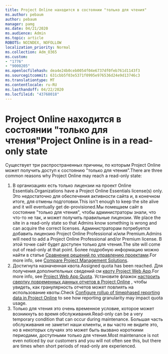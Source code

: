 ```yaml
---
title: Project Online находится в состоянии "только для чтения"
ms.author: pebaum
author: pebaum
manager: pamg
ms.date: 04/21/2020
ms.audience: Admin
ms.topic: article
ROBOTS: NOINDEX, NOFOLLOW
localization_priority: Normal
ms.collection: Adm_O365
ms.custom:
- "1776"
- "9000205"
ms.openlocfilehash: dea4e24b0ceb0054f04e6737df0feb761d1143f3
ms.sourcegitcommit: 631cbb5f03e5371f0995e976536d24e9d13746c3
ms.translationtype: MT
ms.contentlocale: ru-RU
ms.lasthandoff: 04/22/2020
ms.locfileid: "43768018"
---
```

# <a name="project-online-is-in-a-read-only-state"></a><span data-ttu-id="c25f5-102">Project Online находится в состоянии "только для чтения"</span><span class="sxs-lookup"><span data-stu-id="c25f5-102">Project Online is in a read-only state</span></span>

<span data-ttu-id="c25f5-103">Существует три распространенных причины, по которым Project Online может получить доступ к состоянию "только для чтения".</span><span class="sxs-lookup"><span data-stu-id="c25f5-103">There are three common reasons why Project Online may reach a read-only state:</span></span>

1. <span data-ttu-id="c25f5-104">В организациях есть только лицензии на проект Online Essentials.</span><span class="sxs-lookup"><span data-stu-id="c25f5-104">Organizations have a Project Online Essentials license(s) only.</span></span> <span data-ttu-id="c25f5-105">Это недостаточно для обеспечения активности сайта и, в конечном итоге, для отмены подготовки.</span><span class="sxs-lookup"><span data-stu-id="c25f5-105">This isn't enough to keep the site alive and it will eventually get de-provisioned.</span></span><span data-ttu-id="c25f5-106">Мы помещаем сайт в состояние "только для чтения", чтобы администраторы знали, что что-то не так, и может получить правильные лицензии.</span><span class="sxs-lookup"><span data-stu-id="c25f5-106"> We place the site in a read-only state so that Admins know something is wrong and can acquire the correct licenses.</span></span> <span data-ttu-id="c25f5-107">Администраторам потребуется добавить лицензию Project Online Professional и/или Premium.</span><span class="sxs-lookup"><span data-stu-id="c25f5-107">Admins will need to add a Project Online Professional and/or Premium license.</span></span> <span data-ttu-id="c25f5-108">В этой точке сайт будет доступен только для чтения.</span><span class="sxs-lookup"><span data-stu-id="c25f5-108">The site will come out of read-only at that point.</span></span> <span data-ttu-id="c25f5-109">Более подробную информацию можно найти в статье [Сравнение решений по управлению проектами](https://products.office.com/project/compare-microsoft-project-management-software?tab=1).</span><span class="sxs-lookup"><span data-stu-id="c25f5-109">For more info, see [Compare Project Management Solutions](https://products.office.com/project/compare-microsoft-project-management-software?tab=1).</span></span>
2. <span data-ttu-id="c25f5-110">Достигнута назначенная квота.</span><span class="sxs-lookup"><span data-stu-id="c25f5-110">Assigned quota has been reached.</span></span> <span data-ttu-id="c25f5-111">Для получения дополнительных сведений см [квоту Project Web App](https://docs.microsoft.com/projectonline/tune-project-online-performance#project-web-app-quota).</span><span class="sxs-lookup"><span data-stu-id="c25f5-111">For more info, see [Project Web App Quota](https://docs.microsoft.com/projectonline/tune-project-online-performance#project-web-app-quota).</span></span> <span data-ttu-id="c25f5-112">Установите флажок [настроить свертку повременных данных отчетов в Project Online](https://docs.microsoft.com/ProjectOnline/configure-rollup-of-timephased-reporting-data-in-project-online) , чтобы увидеть, как гранулярность отчетов может повлиять на использование квоты.</span><span class="sxs-lookup"><span data-stu-id="c25f5-112">Check [Configure rollup of timephased reporting data in Project Online](https://docs.microsoft.com/ProjectOnline/configure-rollup-of-timephased-reporting-data-in-project-online) to see how reporting granularity may impact quota usage.</span></span>
3. <span data-ttu-id="c25f5-113">Только для чтения это очень временное условие, которое может возникнуть во время обслуживания.</span><span class="sxs-lookup"><span data-stu-id="c25f5-113">Read-only can be a very temporary condition that can occur during maintenance.</span></span> <span data-ttu-id="c25f5-114">Большая часть обслуживания не заметит наши клиенты, и вы часто не видите это, но в некоторых случаях это может быть вызвано короткими периодами, доступными только для чтения.</span><span class="sxs-lookup"><span data-stu-id="c25f5-114">Most maintenance is not even noticed by our customers and you will not often see this, but there are times when short periods of read-only are experienced.</span></span>
